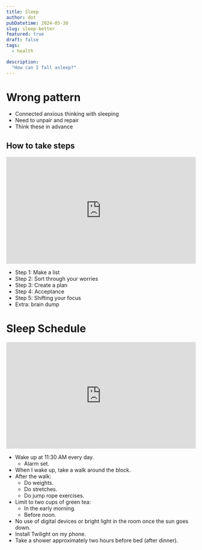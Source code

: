 ```yaml
---
title: Sleep
author: dot
pubDatetime: 2024-05-30
slug: sleep-better
featured: true
draft: false
tags:
  - health

description:
  "How can I fall asleep?"
---
```


# Wrong pattern
- Connected anxious thinking with sleeping
- Need to unpair and repair
- Think these in advance 

## How to take steps

<div style="position:relative; padding-bottom:56.25%; height:0; overflow:hidden;">
    <iframe src="https://www.youtube.com/embed/wkGWwyrCoRs" style="position:absolute; top:0; left:0; width:100%; height:100%;" frameborder="0" allow="accelerometer; autoplay; clipboard-write; encrypted-media; gyroscope; picture-in-picture" allowfullscreen></iframe>
</div>

- Step 1: Make a list
- Step 2: Sort through your worries 
- Step 3: Create a plan
- Step 4: Acceptance
- Step 5: Shifting your focus
- Extra: brain dump

# Sleep Schedule

<div style="position:relative; padding-bottom:56.25%; height:0; overflow:hidden;">
    <iframe src="https://www.youtube.com/embed/P_i6yqWjASk" style="position:absolute; top:0; left:0; width:100%; height:100%;" frameborder="0" allow="accelerometer; autoplay; clipboard-write; encrypted-media; gyroscope; picture-in-picture" allowfullscreen></iframe>
</div>

- Wake up at 11:30 AM every day.
  - Alarm set.
- When I wake up, take a walk around the block.
- After the walk:
  - Do weights.
  - Do stretches.
  - Do jump rope exercises.
- Limit to two cups of green tea:
  - In the early morning.
  - Before noon.
- No use of digital devices or bright light in the room once the sun goes down.
- Install Twilight on my phone.
- Take a shower approximately two hours before bed (after dinner).
